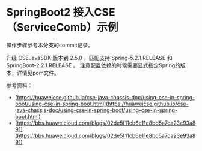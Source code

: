 # SpringBoot2 接入CSE（ServiceComb）示例

操作步骤参考本分支的commit记录。

升级 CSEJavaSDK 版本到 2.5.0 ，匹配支持 Spring-5.2.1.RELEASE 和 SpringBoot-2.2.1.RELEASE 。
注意配置依赖的时候需要显式指定Spring的版本，详情见pom文件。

参考资料：
- [https://huaweicse.github.io/cse-java-chassis-doc/using-cse-in-spring-boot/using-cse-in-spring-boot.html](https://huaweicse.github.io/cse-java-chassis-doc/using-cse-in-spring-boot/using-cse-in-spring-boot.html)
- [https://bbs.huaweicloud.com/blogs/02de5f11cb6e11e8bd5a7ca23e93a891](https://bbs.huaweicloud.com/blogs/02de5f11cb6e11e8bd5a7ca23e93a891)